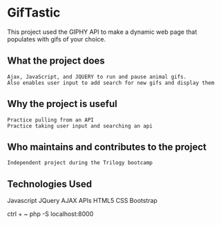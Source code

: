 # GifTastic
This project used the GIPHY API to make a dynamic web page that populates with gifs of your choice.


## What the project does
    Ajax, JavaScript, and JQUERY to run and pause animal gifs.
    Also enables user input to add search for new gifs and display them
## Why the project is useful
    Practice pulling from an API
    Practice taking user input and searching an api
## Who maintains and contributes to the project
    Independent project during the Trilogy bootcamp

## Technologies Used
Javascript
JQuery
AJAX
APIs
HTML5
CSS
Bootstrap

ctrl + ~
php -S localhost:8000 
